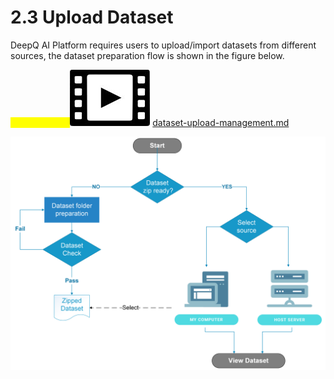 # 2.3 Upload Dataset

DeepQ AI Platform requires users to upload/import datasets from different sources, the dataset preparation flow is shown in the figure below.

<mark style="color:yellow;">Tutorial Video:</mark><img src="../../.gitbook/assets/video-icon-small.jpg" alt="" data-size="line"> [dataset-upload-management.md](../../tutorial-videos/dataset-upload-management.md "mention")

![](../../.gitbook/assets/con-2-3-0-new.png)

###
